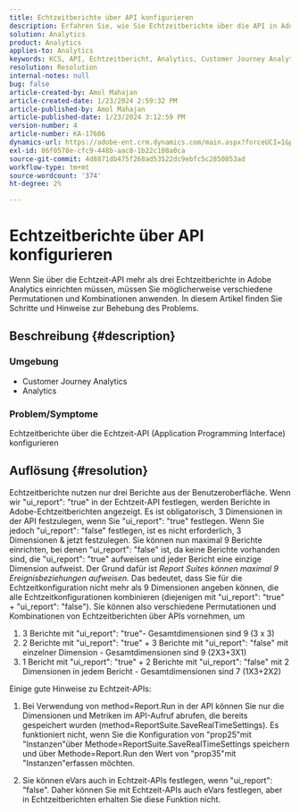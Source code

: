 ```yaml
---
title: Echtzeitberichte über API konfigurieren
description: Erfahren Sie, wie Sie Echtzeitberichte über die API in Adobe Analytics konfigurieren.
solution: Analytics
product: Analytics
applies-to: Analytics
keywords: KCS, API, Echtzeitbericht, Analytics, Customer Journey Analytics
resolution: Resolution
internal-notes: null
bug: false
article-created-by: Amol Mahajan
article-created-date: 1/23/2024 2:59:32 PM
article-published-by: Amol Mahajan
article-published-date: 1/23/2024 3:12:59 PM
version-number: 4
article-number: KA-17606
dynamics-url: https://adobe-ent.crm.dynamics.com/main.aspx?forceUCI=1&pagetype=entityrecord&etn=knowledgearticle&id=cb533e00-00ba-ee11-a569-6045bd006c82
exl-id: 86f0578e-cfc9-448b-aac8-1b22c108a0ca
source-git-commit: 4d8871db475f268ad53522dc9ebfc5c2850853ad
workflow-type: tm+mt
source-wordcount: '374'
ht-degree: 2%

---
```


# Echtzeitberichte über API konfigurieren


Wenn Sie über die Echtzeit-API mehr als drei Echtzeitberichte in Adobe Analytics einrichten müssen, müssen Sie möglicherweise verschiedene Permutationen und Kombinationen anwenden. In diesem Artikel finden Sie Schritte und Hinweise zur Behebung des Problems.

## Beschreibung {#description}


### <b>Umgebung</b>

- Customer Journey Analytics
- Analytics




### <b>Problem/Symptome</b>

Echtzeitberichte über die Echtzeit-API (Application Programming Interface) konfigurieren


## Auflösung {#resolution}


Echtzeitberichte nutzen nur drei Berichte aus der Benutzeroberfläche.
Wenn wir &quot;ui_report&quot;: &quot;true&quot; in der Echtzeit-API festlegen, werden Berichte in Adobe-Echtzeitberichten angezeigt. Es ist obligatorisch, 3 Dimensionen in der API festzulegen, wenn Sie &quot;ui_report&quot;: &quot;true&quot; festlegen.
Wenn Sie jedoch &quot;ui_report&quot;: &quot;false&quot; festlegen, ist es nicht erforderlich, 3 Dimensionen &amp; jetzt festzulegen. Sie können nun maximal 9 Berichte einrichten, bei denen &quot;ui_report&quot;: &quot;false&quot; ist, da keine Berichte vorhanden sind, die &quot;ui_report&quot;: &quot;true&quot; aufweisen und jeder Bericht eine einzige Dimension aufweist.
Der Grund dafür ist *Report Suites können maximal 9 Ereignisbeziehungen aufweisen.* Das bedeutet, dass Sie für die Echtzeitkonfiguration nicht mehr als 9 Dimensionen angeben können, die alle Echtzeitkonfigurationen kombinieren (diejenigen mit &quot;ui_report&quot;: &quot;true&quot; + &quot;ui_report&quot;: &quot;false&quot;).
Sie können also verschiedene Permutationen und Kombinationen von Echtzeitberichten über APIs vornehmen, um

1. 3 Berichte mit &quot;ui_report&quot;: &quot;true&quot;- Gesamtdimensionen sind 9 (3 x 3)
2. 2 Berichte mit &quot;ui_report&quot;: &quot;true&quot; + 3 Berichte mit &quot;ui_report&quot;: &quot;false&quot; mit einzelner Dimension - Gesamtdimensionen sind 9 (2X3+3X1)
3. 1 Bericht mit &quot;ui_report&quot;: &quot;true&quot; + 2 Berichte mit &quot;ui_report&quot;: &quot;false&quot; mit 2 Dimensionen in jedem Bericht - Gesamtdimensionen sind 7 (1X3+2X2)


Einige gute Hinweise zu Echtzeit-APIs:

1. Bei Verwendung von method=Report.Run in der API können Sie nur die Dimensionen und Metriken im API-Aufruf abrufen, die bereits gespeichert wurden (method=ReportSuite.SaveRealTimeSettings). Es funktioniert nicht, wenn Sie die Konfiguration von &quot;prop25&quot;mit &quot;Instanzen&quot;über Methode=ReportSuite.SaveRealTimeSettings speichern und über Methode=Report.Run den Wert von &quot;prop35&quot;mit &quot;Instanzen&quot;erfassen möchten.


2. Sie können eVars auch in Echtzeit-APIs festlegen, wenn &quot;ui_report&quot;: &quot;false&quot;. Daher können Sie mit Echtzeit-APIs auch eVars festlegen, aber in Echtzeitberichten erhalten Sie diese Funktion nicht.
